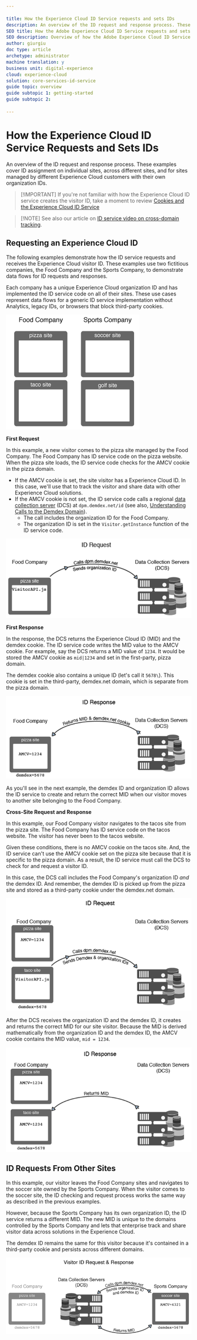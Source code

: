 ```yaml
---

title: How the Experience Cloud ID Service requests and sets IDs
description: An overview of the ID request and response process. These examples cover ID assignment on individual sites, across different sites, and for sites managed by different Experience Cloud customers with their own organization IDs.
SEO title: How the Adobe Experience Cloud ID Service requests and sets IDs.
SEO description: Overview of how the Adobe Experience Cloud ID Service requests and sets IDs.
author: giurgiu
doc type: article
archetype: administrator
machine translation: y
business unit: digital-experience
cloud: experience-cloud
solution: core-services-id-service
guide topic: overview
guide subtopic 1: getting-started
guide subtopic 2:

---
```


# How the Experience Cloud ID Service Requests and Sets IDs

An overview of the ID request and response process. These examples cover ID assignment on individual sites, across different sites, and for sites managed by different Experience Cloud customers with their own organization IDs.

>[!IMPORTANT] If you're not familiar with how the Experience Cloud ID service creates the visitor ID, take a moment to review [Cookies and the Experience Cloud ID Service](getting-started-cookies.md) 

>[!NOTE] See also our article on [ID service video on cross-domain tracking](https://helpx.adobe.com/marketing-cloud-core/kb/MCID/CrossDomain.html).

## Requesting an Experience Cloud ID

The following examples demonstrate how the ID service requests and receives the Experience Cloud visitor ID. These examples use two fictitious companies, the Food Company and the Sports Company, to demonstrate data flows for ID requests and responses. 

Each company has a unique Experience Cloud organization ID and has implemented the ID service code on all of their sites. These use cases represent data flows for a generic ID service implementation without Analytics, legacy IDs, or browsers that block third-party cookies.

![](media/getting-started-id-request/sample_sites.png) 

 **First Request** 

In this example, a new visitor comes to the pizza site managed by the Food Company. The Food Company has ID service code on the pizza website. When the pizza site loads, the ID service code checks for the AMCV cookie in the pizza domain.

+ If the AMCV cookie is set, the site visitor has a Experience Cloud ID. In this case, we'll use that to track the visitor and share data with other Experience Cloud solutions.
+ If the AMCV cookie is not set, the ID service code calls a regional [data collection server](https://marketing.adobe.com/resources/help/en_US/aam/?f=c_compcollect.html) \(DCS\) at `dpm.demdex.net/id` \(see also, [Understanding Calls to the Demdex Domain](https://marketing.adobe.com/resources/help/en_US/aam/demdex-calls.html)\). 
    + The call includes the organization ID for the Food Company. 
    + The organization ID is set in the `Visitor.getInstance` function of the ID service code.

![](media/getting-started-id-request/request1.png) 

 **First Response** 

In the response, the DCS returns the Experience Cloud ID \(MID\) and the demdex cookie. The ID service code writes the MID value to the AMCV cookie. For example, say the DCS returns a MID value of `1234`. It would be stored the AMCV cookie as `mid|1234` and set in the first-party, pizza domain. 

The demdex cookie also contains a unique ID \(let's call it `5678\`). This cookie is set in the third-party, demdex.net domain, which is separate from the pizza domain.

![](media/getting-started-id-request/response1.png) 

As you'll see in the next example, the demdex ID and organization ID allows the ID service to create and return the correct MID when our visitor moves to another site belonging to the Food Company.

 **Cross-Site Request and Response** 

In this example, our Food Company visitor navigates to the tacos site from the pizza site. The Food Company has ID service code on the tacos website. The visitor has never been to the tacos website.

Given these conditions, there is no AMCV cookie on the tacos site. And, the ID service can't use the AMCV cookie set on the pizza site because that it is specific to the pizza domain. As a result, the ID service must call the DCS to check for and request a visitor ID. 

In this case, the DCS call includes the Food Company's organization ID *and* the demdex ID. And remember, the demdex ID is picked up from the pizza site and stored as a third-party cookie under the demdex.net domain.

![](media/getting-started-id-request/request2.png) 

After the DCS receives the organization ID and the demdex ID, it creates and returns the correct MID for our site visitor. Because the MID is derived mathematically from the organization ID and the demdex ID, the AMCV cookie contains the MID value, `mid = 1234`.

![](media/getting-started-id-request/response2.png) 

## ID Requests From Other Sites

In this example, our visitor leaves the Food Company sites and navigates to the soccer site owned by the Sports Company. When the visitor comes to the soccer site, the ID checking and request process works the same way as described in the previous examples. 

However, because the Sports Company has its own organization ID, the ID service returns a different MID. The new MID is unique to the domains controlled by the Sports Company and lets that enterprise track and share visitor data across solutions in the Experience Cloud. 

The demdex ID remains the same for this visitor because it's contained in a third-party cookie and persists across different domains.

![](media/getting-started-id-request/req_resp.png) 
